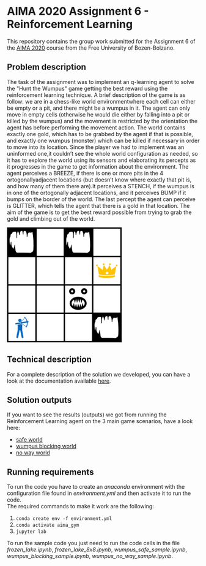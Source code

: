 # AIMA 2020 Assignment 6 - Reinforcement Learning

This repository contains the group work submitted for the Assignment 6 of the [AIMA 2020](https://ole.unibz.it/course/view.php?id=6841) course from the Free University of Bozen-Bolzano.

## Problem description

The task of the assignment was to implement an q-learning agent to solve the "Hunt the Wumpus" game getting the best reward using the reinforcement learning technique. A brief description of the game is as follow: we are in a chess-like world environmentwhere each cell can either be empty or a pit, and there might be a wumpus in it. The agent can only move in empty cells (otherwise he would die either by falling into a pit or killed by the wumpus) and the movement is restricted by the orientation the agent has before performing the movement action. The world contains exactly one gold, which has to be grabbed by the agent if that is possible, and exactly one wumpus (monster) which can be killed if necessary in order to move into its location. Since the player we had to implement was an uninformed one,it couldn’t see the whole world configuration as needed, so it has to explore the world using its sensors and elaborating its percepts as it progresses in the game to get information about the environment. The agent perceives a BREEZE, if there is one or more pits in the 4 ortogonallyadjacent locations (but doesn’t know where exactly that pit is, and how many of them there are).It perceives a STENCH, if the wumpus is in one of the ortogonally adjacent locations, and it perceives BUMP if it bumps on the border of the world. The last percept the agent can perceive is GLITTER, which tells the agent that there is a gold in that location. The aim of the game is to get the best reward possible from trying to grab the gold and climbing out of the world.

<img src="/images/hunt_wumpus_rl.gif"  width="300">

## Technical description

For a complete description of the solution we developed, you can have a look at the documentation available [here](https://github.com/giannpelle/AI-lab6-ReinforcementLearning/tree/master/documentation/documentation.pdf).

## Solution outputs

If you want to see the results (outputs) we got from running the Reinforcement Learning agent on the 3 main game scenarios, have a look here:

* [safe world](https://github.com/giannpelle/AI-lab6-ReinforcementLearning/blob/master/wumpus_safe_sample.ipynb)
* [wumpus blocking world](https://github.com/giannpelle/AI-lab6-ReinforcementLearning/blob/master/wumpus_blocking_sample.ipynb)
* [no way world](https://github.com/giannpelle/AI-lab6-ReinforcementLearning/blob/master/wumpus_no_way_sample.ipynb)

## Running requirements

To run the code you have to create an *anaconda* environment with the configuration file found in *environment.yml* and then activate it to run the code.  
The required commands to make it work are the following:
1. `conda create env -f environment.yml`
2. `conda activate aima_gym`
3. `jupyter lab`

To run the sample code you just need to run the code cells in the file *frozen_lake.ipynb*, *frozen_lake_8x8.ipynb*, *wumpus_safe_sample.ipynb*, *wumpus_blocking_sample.ipynb*, *wumpus_no_way_sample.ipynb*.

